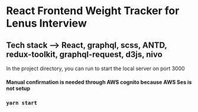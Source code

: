 

# React Frontend Weight Tracker for Lenus Interview

## Tech stack --> React, graphql, scss, ANTD, redux-toolkit, graphql-request, d3js, nivo

In the project directory, you can run to start the local server on port 3000

#### Manual confirmation is needed through AWS cognito because AWS Ses is not setup

### `yarn start`


